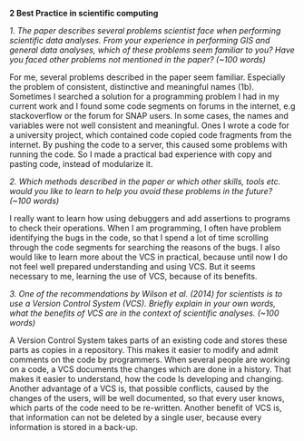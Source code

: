 **2 Best Practice in scientific computing**

*1.	The paper describes several problems scientist face when performing scientific data analyses. From your experience in performing GIS and general data analyses, which of these problems seem familiar to you? Have you faced other problems not mentioned in the paper? (~100 words)*

For me, several problems described in the paper seem familiar. Especially the problem of consistent, distinctive and meaningful names (1b). Sometimes I searched a solution for a programming problem I had in my current work and I found some code segments on forums in the internet, e.g stackoverflow or the forum for SNAP users. In some cases, the names and variables were not well consistent and meaningful. Ones I wrote a code for a university project, which contained code copied code fragments from the internet. By pushing the code to a server, this caused some problems with running the code. So I made a practical bad experience with copy and pasting code, instead of modularize it.


*2.	Which methods described in the paper or which other skills, tools etc. would you like to learn to help you avoid these problems in the future? (~100 words)*

I really want to learn how using debuggers and add assertions to programs to check their operations. When I am programming, I often have problem identifying the bugs in the code, so that I spend a lot of time scrolling through the code segments for searching the reasons of the bugs. I also would like to learn more about the VCS in practical, because until now I do not feel well prepared understanding and using VCS. But it seems necessary to me, learning the use of VCS, because of its benefits. 


*3.	One of the recommendations by Wilson et al. (2014) for scientists is to use a Version Control System (VCS). Briefly explain in your own words, what the benefits of VCS are in the context of scientific analyses. (~100 words)*

A Version Control System takes parts of an existing code and stores these parts as copies in a repository. This makes it easier to modify and admit comments on the code by programmers. When several people are working on a code, a VCS documents the changes which are done in a history. That makes it easier to understand, how the code Is developing and changing. Another advantage of a VCS is, that possible conflicts, caused by the changes of the users, will be well documented, so that every user knows, which parts of the code need to be re-written. Another benefit of VCS is, that information can not be deleted by a single user, because every information is stored in a back-up.
